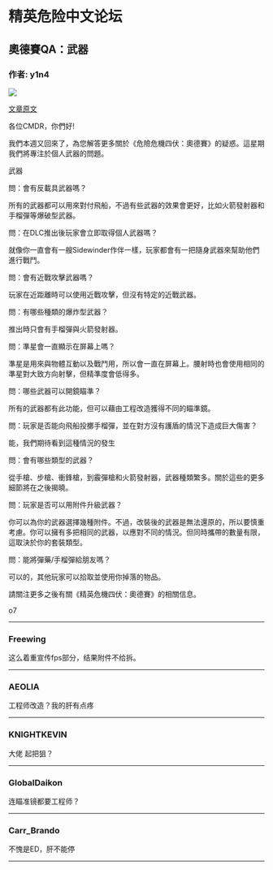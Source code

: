 




精英危险中文论坛
=========







 




奧德賽QA：武器
--------




### 作者: y1n4



![](https://qiniu.elitedanger.cn/assets/files/2021-02-26/1614343194-476341-gameplay-reveal-screen-1.jpeg)


[文章原文](https://forums.frontier.co.uk/threads/elite-dangerous-odyssey-q-a-weapons.566058/)


各位CMDR，你們好!


我們本週又回來了，為您解答更​​多關於《危險危機四伏：奧德賽》的疑惑。這星期我們將專注於個人武器的問題。


武器  

問：會有反載具武器嗎？  

所有的武器都可以用來對付飛船，不過有些武器的效果會更好，比如火箭發射器和手榴彈等爆破型武器。


問：在DLC推出後玩家會立即取得個人武器嗎？  

就像你一直會有一艘Sidewinder作伴一樣，玩家都會有一把隨身武器來幫助他們進行戰鬥。


問：會有近戰攻擊武器嗎？  

玩家在近距離時可以使用近戰攻擊，但沒有特定的近戰武器。


問：有哪些種類的爆炸型武器？  

推出時只會有手榴彈與火箭發射器。


問：準星會一直顯示在屏幕上嗎？  

準星是用來與物體互動以及戰鬥用，所以會一直在屏幕上。腰射時也會使用相同的準星對大致方向射擊，但精準度會低得多。


問：哪些武器可以開鏡瞄準？  

所有的武器都有此功能，但可以藉由工程改造獲得不同的瞄準鏡。


問：玩家是否能向飛船投擲手榴彈，並在對方沒有護盾的情況下造成巨大傷害？  

能，我們期待看到這種情況的發生


問：會有哪些類型的武器？  

從手槍、步槍、衝鋒槍，到霰彈槍和火箭發射器，武器種類繁多。關於這些的更多細節將在之後揭曉。


問：玩家是否可以用附件升級武器？  

你可以為你的武器選擇幾種附件。不過，改裝後的武器是無法還原的，所以要慎重考慮。你可以擁有多把相同的武器，以應對不同的情況。但同時攜帶的數量有限，這取決於你的套裝類型。


問：能將彈藥/手榴彈給朋友嗎？  

可以的，其他玩家可以拾取並使用你掉落的物品。


請關注更多之後有關《精英危機四伏：奧德賽》的相關信息。


o7






---



### Freewing



这么着重宣传fps部分，结果附件不给拆。






---



### AEOLIA



工程师改造？我的肝有点疼






---



### KNIGHTKEVIN



大佬 起把狙？






---



### GlobalDaikon



连瞄准镜都要工程师？






---



### Carr\_Brando



不愧是ED，肝不能停






---











